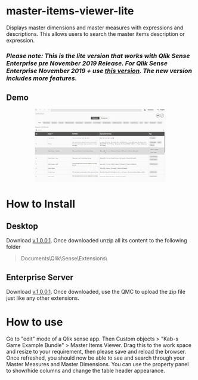 # master-items-viewer-lite
Displays master dimensions and master measures with expressions and descriptions. This allows users to search the master items description or expression.
### _Please note: This is the lite version that works with Qlik Sense Enterprise pre November 2019 Release. For Qlik Sense Enterprise November 2019 + use [this version](https://github.com/kabir-rab/master-items-viewer). The new version includes more features._

## Demo
<p align="center">
  <img width="70%" alt="Master Items Viewer" src="https://github.com/kabir-rab/master-items-viewer-lite/blob/master/lib/img/master-items-viewer-new.gif">
</p>

# How to Install
## Desktop
Download [v.1.0.0.1](https://github.com/kabir-rab/master-items-viewer-lite/releases/download/v.1.0.0.1/master-items-viewer-lite.zip). Once downloaded unzip all its content to the following folder 
> Documents\Qlik\Sense\Extensions\

## Enterprise Server
Download [v.1.0.0.1](https://github.com/kabir-rab/master-items-viewer-lite/releases/download/v.1.0.0.1/master-items-viewer-lite.zip). Once downloaded, use the QMC to upload the zip file just like any other extensions.

# How to use
Go to "edit" mode of a Qlik sense app. Then Custom objects > "Kab-s Game Example Bundle" > Master Items Viewer. Drag this to the work space and resize to your requirement, then please save and reload the browser. Once refreshed, you should now be able to see and search through your Master Measures and Master Dimensions. You can use the property panel to show/hide columns and change the table header appearance.  
